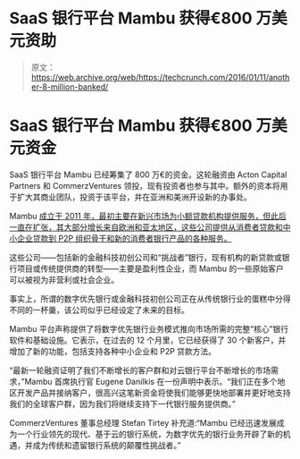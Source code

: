 # SaaS 银行平台 Mambu 获得€800 万美元资助 

> 原文：<https://web.archive.org/web/https://techcrunch.com/2016/01/11/another-8-million-banked/>

# SaaS 银行平台 Mambu 获得€800 万美元资金

SaaS 银行平台 Mambu 已经筹集了 800 万€的资金。这轮融资由 Acton Capital Partners 和 CommerzVentures 领投，现有投资者也参与其中。额外的资本将用于扩大其商业团队，投资于该平台，并在亚洲和美洲开设新的办事处。

Mambu [成立于 2011 年，最初主要在新兴市场为小额贷款机构提供服务，但此后一直在扩张，其大部分增长来自欧洲和亚太地区，这些公司提供从消费者贷款和中小企业贷款到 P2P 组织骨干和新的消费者银行产品的各种服务。](https://web.archive.org/web/20221209155729/https://beta.techcrunch.com/2013/02/14/mambu/)

这些公司——包括新的金融科技初创公司和“挑战者”银行，现有机构的新贷款或银行项目或传统提供商的转型——主要是盈利性企业，而 Mambu 的一些原始客户可以被视为非营利或社会企业。

事实上，所谓的数字优先银行或金融科技初创公司正在从传统银行业的蛋糕中分得不同的一杯羹，该公司似乎已经设定了未来的目标。

Mambu 平台声称提供了将数字优先银行业务模式推向市场所需的完整“核心”银行软件和基础设施。它表示，在过去的 12 个月里，它已经获得了 30 个新客户，并增加了新的功能，包括支持各种中小企业和 P2P 贷款方法。

“最新一轮融资证明了我们不断增长的客户群和对云银行平台不断增长的市场需求，”Mambu 首席执行官 Eugene Danilkis 在一份声明中表示。“我们正在多个地区开发产品并接纳客户，很高兴这笔新资金将使我们能够更快地部署并更好地支持我们的全球客户群，因为我们将继续支持下一代银行服务提供商。”

CommerzVentures 董事总经理 Stefan Tirtey 补充道:“Mambu 已经迅速发展成为一个行业领先的现代、基于云的银行系统，为数字优先的银行业务开辟了新的机遇，并成为传统和遗留银行系统的颠覆性挑战者。”